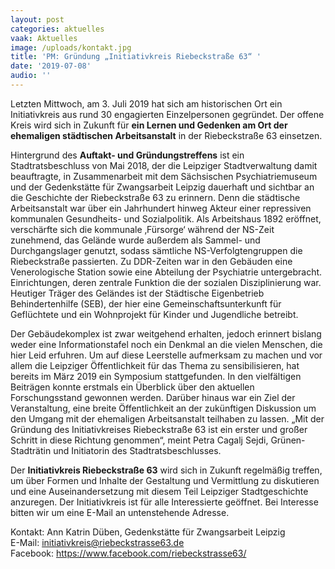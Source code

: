 ```yaml
---
layout: post
categories: aktuelles
vaak: Aktuelles
image: /uploads/kontakt.jpg
title: 'PM: Gründung „Initiativkreis Riebeckstraße 63“ '
date: '2019-07-08'
audio: ''
---
```

Letzten Mittwoch, am 3. Juli 2019 hat sich am historischen Ort ein Initiativkreis aus rund 30 engagierten Einzelpersonen gegründet. Der offene Kreis wird sich in Zukunft für **ein Lernen und Gedenken am Ort der ehemaligen städtischen Arbeitsanstalt** in der Riebeckstraße 63 einsetzen. 

Hintergrund des **Auftakt- und Gründungstreffens** ist ein Stadtratsbeschluss von Mai 2018, der die Leipziger Stadtverwaltung damit beauftragte, in Zusammenarbeit mit dem Sächsischen Psychiatriemuseum und der Gedenkstätte für Zwangsarbeit Leipzig dauerhaft und sichtbar an die Geschichte der Riebeckstraße 63 zu erinnern. Denn die städtische Arbeitsanstalt war über ein Jahrhundert hinweg Akteur einer repressiven kommunalen Gesundheits- und Sozialpolitik. Als Arbeitshaus 1892 eröffnet, verschärfte sich die kommunale ‚Fürsorge‘ während der NS-Zeit zunehmend, das Gelände wurde außerdem als Sammel- und Durchgangslager genutzt, sodass sämtliche NS-Verfolgtengruppen die Riebeckstraße passierten. Zu DDR-Zeiten war in den Gebäuden eine Venerologische Station sowie eine Abteilung der Psychiatrie untergebracht. Einrichtungen, deren zentrale Funktion die der sozialen Disziplinierung war. Heutiger Träger des Geländes ist der Städtische Eigenbetrieb Behindertenhilfe (SEB), der hier eine Gemeinschaftsunterkunft für Geflüchtete und ein Wohnprojekt für Kinder und Jugendliche betreibt.

Der Gebäudekomplex ist zwar weitgehend erhalten, jedoch erinnert bislang weder eine Informationstafel noch ein Denkmal an die vielen Menschen, die hier Leid erfuhren. Um auf diese Leerstelle aufmerksam zu machen und vor allem die Leipziger Öffentlichkeit für das Thema zu sensibilisieren, hat bereits im März 2019 ein Symposium stattgefunden. In den vielfältigen Beiträgen konnte erstmals ein Überblick über den aktuellen Forschungsstand gewonnen werden. Darüber hinaus war ein Ziel der Veranstaltung, eine breite Öffentlichkeit an der zukünftigen Diskussion um den Umgang mit der ehemaligen Arbeitsanstalt teilhaben zu lassen. „Mit der Gründung des Initiativkreises Riebeckstraße 63 ist ein erster und großer Schritt in diese Richtung genommen“, meint Petra Cagalj Sejdi, Grünen-Stadträtin und Initiatorin des Stadtratsbeschlusses. 

Der **Initiativkreis Riebeckstraße 63** wird sich in Zukunft regelmäßig treffen, um über Formen und Inhalte der Gestaltung und Vermittlung zu diskutieren und eine Auseinandersetzung mit diesem Teil Leipziger Stadtgeschichte anzuregen. Der Initiativkreis ist für alle Interessierte geöffnet. Bei Interesse bitten wir um eine E-Mail an untenstehende Adresse. 

Kontakt:  Ann Katrin Düben, Gedenkstätte für Zwangsarbeit Leipzig\
E-Mail: initiativkreis@riebeckstrasse63.de\
Facebook: https://www.facebook.com/riebeckstrasse63/
